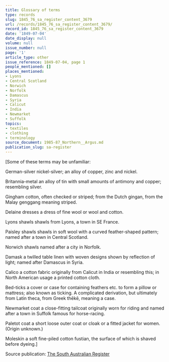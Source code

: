 ```yaml
---
title: Glossary of terms
type: records
slug: 1845_76_sa_register_content_3679
url: /records/1845_76_sa_register_content_3679/
record_id: 1845_76_sa_register_content_3679
date: '1849-07-04'
date_display: null
volume: null
issue_number: null
page: '1'
article_type: other
issue_reference: 1849-07-04, page 1
people_mentioned: []
places_mentioned:
- Lyons
- Central Scotland
- Norwich
- Norfolk
- Damascus
- Syria
- Calicut
- India
- Newmarket
- Suffolk
topics:
- textiles
- clothing
- terminology
source_document: 1985-87_Northern__Argus.md
publication_slug: sa-register
---
```


[Some of these terms may be unfamiliar:

German-silver	nickel-silver; an alloy of copper, zinc and nickel.

Britannia-metal	an alloy of tin with small amounts of antimony and copper; resembling silver.

Gingham	cotton, often checked or striped; from the Dutch gingan, from the Malay genggang meaning striped.

Delaine dresses	a dress of fine wool or wool and cotton.

Lyons shawls	shawls from Lyons, a town in SE France.

Paisley shawls	shawls in soft wool with a curved feather-shaped pattern; named after a town in Central Scotland.

Norwich shawls	named after a city in Norfolk.

Damask	a twilled table linen with woven designs shown by reflection of light; named after Damascus in Syria.

Calico	a cotton fabric originally from Calicut in India or resembling this; in North American usage a printed cotton cloth.

Bed-ticks	a cover or case for containing feathers etc. to form a pillow or mattress; also known as ticking.  A complicated derivation, but ultimately from Latin theca, from Greek thēkē, meaning a case.

Newmarket coat	a close-fitting tailcoat originally worn for riding and named after a town in Suffolk famous for horse-racing.

Paletot coat	a short loose outer coat or cloak or a fitted jacket for women.  (Origin unknown.)

Moleskin	a soft fine-piled cotton fustian, the surface of which is shaved before dyeing.]

Source publication: [The South Australian Register](/publications/sa-register/)
